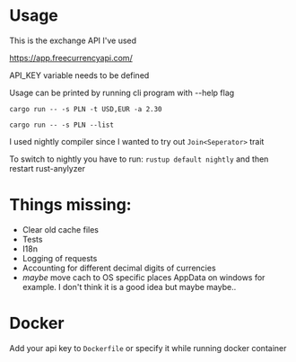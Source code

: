# Usage 

This is the exchange API I've used

https://app.freecurrencyapi.com/

API_KEY variable needs to be defined

Usage can be printed by running cli program with --help flag

`cargo run -- -s PLN -t USD,EUR -a 2.30`

`cargo run -- -s PLN --list`

I used nightly compiler since I wanted to try out `Join<Seperator>` trait

To switch to nightly you have to run: `rustup default nightly` and then restart rust-anylyzer

# Things missing:

- Clear old cache files
- Tests
- I18n
- Logging of requests
- Accounting for different decimal digits of currencies
- *maybe* move cach to OS specific places AppData on windows for example. I don't think it is a good idea but maybe maybe..

# Docker

Add your api key to `Dockerfile` or specify it while running docker container